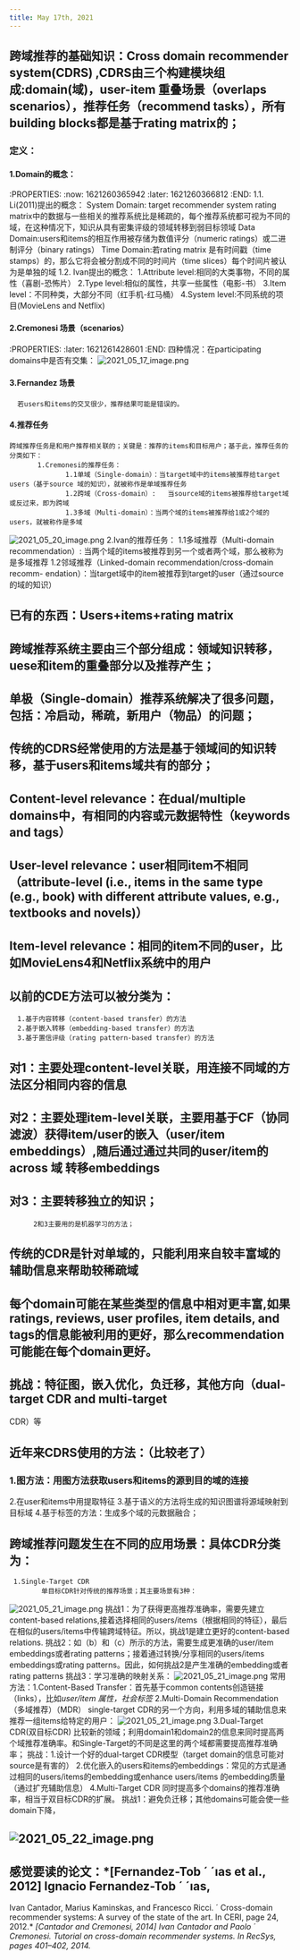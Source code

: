 ```yaml
---
title: May 17th, 2021
---
```


## 跨域推荐的基础知识：Cross domain recommender system(CDRS) ,CDRS由三个构建模块组成:domain(域)，user-item 重叠场景（overlaps scenarios），推荐任务（recommend tasks），所有building blocks都是基于rating matrix的；
### 定义：
#### 1.Domain的概念：
:PROPERTIES:
:now: 1621260365942
:later: 1621260366812
:END:
      1.1. Li(2011)提出的概念：
             System Domain: target recommender system rating matrix中的数据与一些相关的推荐系统比是稀疏的，每个推荐系统都可视为不同的域，在这种情况下，知识从具有密集评级的领域转移到弱目标领域
             Data Domain:users和items的相互作用被存储为数值评分（numeric ratings）或二进制评分（binary ratings）
             Time Domain:若rating matrix 是有时间戳（time stamps）的，那么它将会被分割成不同的时间片（time slices）每个时间片被认为是单独的域
       1.2. Ivan提出的概念：
             1.Attribute level:相同的大类事物，不同的属性（喜剧-恐怖片）
	         2.Type level:相似的属性，共享一些属性（电影-书）
	         3.Item level：不同种类，大部分不同（红手机-红马桶）
	         4.System level:不同系统的项目(MovieLens and Netflix)
#### 2.Cremonesi 场景（scenarios）
:PROPERTIES:
:later: 1621261428601
:END:
     四种情况：在participating domains中是否有交集：
![2021_05_17_image.png](https://cdn.logseq.com/%2F1e5b0e5f-d368-4a5d-86eb-09a690ee15d71e99e173-ed22-47ad-ab7c-4a00f3754fc62021_05_17_image.png?Expires=4774862219&Signature=MStho17mC8tqd0crfStOkGQWTGvgRB3x20Ucvxz-Xi7DbpmF8mlNrJ7DUY1SJ4Nljo-UFycNRzXXNbPhFlldutVVbQ08IehTxYt4s9pFi13fMbqXXbvYOR06ZySvMQUhQjjZsFZjRfAdImJaokC9dy~iU4lWpI0OP5YxtiVpdM20gRTD0QXOrnkUy1Ssw32jCyzLays6P85ShQjDd2cxcXpNdbV3SOc6FVQ6gU1WMhbORifZF0XlH4psXSSDGTxD13Qx4RLR0yG~VVFQbesn11hqchAKgrSI79i9t83jiG-6ZU682yyMRBTJaeZ38d5UN6KQUIdHix0CKWz0Olc~Iw__&Key-Pair-Id=APKAJE5CCD6X7MP6PTEA)
#### 3.Fernandez 场景
      若users和items的交叉很少，推荐结果可能是错误的。
#### 4.推荐任务
    跨域推荐任务是和用户推荐相关联的；关键是：推荐的items和目标用户；基于此，推荐任务的分类如下：
           1.Cremonesi的推荐任务：
                  1.1单域（Single-domain）：当target域中的items被推荐给target users（基于source 域的知识），就被称作是单域推荐任务
                  1.2跨域（Cross-domain）:   当source域的items被推荐给target域或反过来，即为跨域
                  1.3多域（Multi-domain）：当两个域的items被推荐给1或2个域的users，就被称作是多域
![2021_05_20_image.png](https://cdn.logseq.com/%2F1e5b0e5f-d368-4a5d-86eb-09a690ee15d72219a791-d44f-430a-9b0d-a2f8781f207e2021_05_20_image.png?Expires=4775080208&Signature=eOXmhI4HDS~OZ12VkISfN1AKJwec7vMrTCMJmy9TBHp1FCTzbfrdnbtOYBVncomZ4ixbSDdEIgbn9ECaPDf0o7B5RpiaVVec8~Jpcctf4pDqkv7AHe-vO5k70vRO6rfbCQtXyzg0XdlhMiETRUtT10FHmqTPaBBD7vM27EjSRB-XzZ2Ozj-KWlPtwAnGCzHpze8iMh8BEDkJE72K1ytotnFXhdhOfpe6siWYX4YrjX3RxLcuYbmtUI5CP7baofpH4V23qWmxCYSYzKrxQPRo7UShrZNvCZ6Ul5f7ZnKrC3qhevMI9BmfdZfm9eofEaNLqUcnubI08ure4fKXULtcWg__&Key-Pair-Id=APKAJE5CCD6X7MP6PTEA) 
           2.Ivan的推荐任务：
                  1.1多域推荐（Multi-domain recommendation）: 当两个域的items被推荐到另一个或者两个域，那么被称为是多域推荐
                  1.2邻域推荐（Linked-domain recommendation/cross-domain recomm- endation）：当target域中的item被推荐到target的user（通过source的域的知识）
## 已有的东西：Users+items+rating matrix
## 跨域推荐系统主要由三个部分组成：领域知识转移，uese和item的重叠部分以及推荐产生；
## **单极（Single-domain）推荐系统解决了很多问题，包括：冷启动，稀疏，新用户（物品）的问题；**
## 传统的CDRS经常使用的方法是基于领域间的知识转移，基于users和items域共有的部分；
## **Content-level relevance**：在dual/multiple domains中，有相同的内容或元数据特性（keywords and tags）
## **User-level relevance**：user相同item不相同（attribute-level (i.e., items in the same type (e.g., book) with different attribute values, e.g., textbooks and novels)）
## **Item-level relevance**：相同的item不同的user，比如MovieLens4和Netflix系统中的用户
## 以前的CDE方法可以被分类为：
      1.基于内容转移（content-based transfer）的方法
      2.基于嵌入转移（embedding-based transfer）的方法
      3.基于置信评级（rating pattern-based transfer）的方法
## 对1：主要处理content-level关联，用连接不同域的方法区分相同内容的信息
## 对2：主要处理item-level关联，主要用基于CF（协同滤波）获得item/user的嵌入（user/item embeddings）,随后通过通过共同的user/item的across 域   转移embeddings
## 对3：主要转移独立的知识；
          2和3主要用的是机器学习的方法；
## 传统的CDR是针对**单域**的，只能利用来自较丰富域的辅助信息来帮助较稀疏域
## 每个domain可能在某些类型的信息中相对更丰富,如果ratings, reviews, user profiles, item details, and tags的信息能被利用的更好，那么recommendation可能能在每个domain更好。
## 挑战：特征图，嵌入优化，负迁移，其他方向（dual-target CDR and multi-target
CDR）等
## 近年来CDRS使用的方法：（比较老了）
### 1.图方法：用图方法获取users和items的源到目的域的连接
2.在user和items中用提取特征
3.基于语义的方法将生成的知识图谱将源域映射到目标域
4.基于标签的方法：生成多个域的元数据融合；
## 跨域推荐问题发生在不同的应用场景：具体CDR分类为：
     1.Single-Target CDR
            单目标CDR针对传统的推荐场景；其主要场景有3种：
![2021_05_21_image.png](https://cdn.logseq.com/%2F1e5b0e5f-d368-4a5d-86eb-09a690ee15d71ecdd7b2-325c-4b27-a2cc-4c6e1dbb64422021_05_21_image.png?Expires=4775161420&Signature=OQGudX5hkWT546NqICazyTEVS1ZUhT5bIB9-rYxjWSsCQc6edOelNcggeDB3DCYdP42BaThgYRgX4K9QeIx76aphioO7GDENInElcvzVuc489icFMGa2NifLk1uvVNM-XcPqLHLis3Is-SDeTIULM2sfSN3p8M9YM2VoA8Ww4mTmJ2yoXpeDvP1v0weUj2456JAe1Tzd4PSBa6l3x3HNmRmhurMuMLPNwGdssNNWF2xffPiEscfxI6~C75WT6vBMx0GnHaY~cK6pw-mtN2gBuwl317my0X5HxoezHfyS7-t7qXUBhM~epX6fgmQnyKLlrclCPrZMkQYevo-NUQYbmg__&Key-Pair-Id=APKAJE5CCD6X7MP6PTEA)
            挑战1：为了获得更高推荐准确率，需要先建立content-based relations,接着选择相同的users/items（根据相同的特征），最后在相似的users/items中传输跨域特征。所以，挑战1是建立更好的content-based relations.
            挑战2：如（b）和（c）所示的方法，需要生成更准确的user/item embeddings或者rating patterns；接着通过转换/分享相同的users/items embeddings或rating patterns。因此，如何挑战2是产生准确的embedding或者rating patterns
           挑战3：学习准确的映射关系：
![2021_05_21_image.png](https://cdn.logseq.com/%2F1e5b0e5f-d368-4a5d-86eb-09a690ee15d770e3f1a8-075c-4531-ae8e-92d801b4beb42021_05_21_image.png?Expires=4775163832&Signature=HF9BaASYT1PEeIDFI-gPIlMROz5D4KW92yPuka-SiarU8EnxvrvTRoXA1S3SzjzLLGg5avQPR3A6rr3OnUgQSeQmX5xWmvjmoRJw-JggiiJKtPkTkQPgHCRa5WK4Y0UyiIm47d5Vzv7XMc48eOmp-3QohqzS~1Gre-EHBb-nIiAk33WbzH-rflvr66jMD4k0lzI7yhVs4v6idg-Ns4UW-ZCsiDGPI4Kh4F~hYepBm0pM1dha9I50vCGyHn2UkO-Mx09e8~OK3pg5p2gCSBUICFIMZmJVmYQqwg4rpU6M8jyczQ1eiGsYKBVeSI7~QQCA2m-f~chJU3AI1A~KAZDmLA__&Key-Pair-Id=APKAJE5CCD6X7MP6PTEA) 
常用方法：1.Content-Based Transfer：首先基于common contents创造链接（links），比如*user/item 属性，社会标签*
       2.Multi-Domain Recommendation（多域推荐）（MDR）
                single-target CDR的另一个方向，利用多域的辅助信息来推荐一组items给特定的用户： 
![2021_05_21_image.png](https://cdn.logseq.com/%2F1e5b0e5f-d368-4a5d-86eb-09a690ee15d79c998890-ccbd-4821-a897-bc747254c98f2021_05_21_image.png?Expires=4775163846&Signature=A8DfY8-M9JT8EhsEwZPLes72yR8LovE2uPgBD~BHSMTy41ytG5vGg2-pt4SkPILiIe6LfQ~~SOLMlUQyKHrMbt~qIaLrYhQ5kndl3zrScOpjXh2f8jC~51X7BJz5~teg-2h9Cb6blLO~K0VVal~zfPV256oTNdcyJ3j6NhsrTnwSz8~C2Ungr43ww5tkeEYJ~Yl66AZtgHokfQvbKPYuVOGaIFJ1uO1NxYLfitTXqpOyTPsO5lMpZipjUQdDWNvyxAyJ01lpTojvQcZTYgCkw5VBf924-9mVgB60UQP5XYXF1lhndQqZ97eds2eqhhxV8xiOKh8TPd4k83I8a02R3w__&Key-Pair-Id=APKAJE5CCD6X7MP6PTEA)
        3.Dual-Target CDR(双目标CDR)
              比较新的领域；利用domain1和domain2的信息来同时提高两个域推荐准确率。和Single-Target的不同是这里的两个域都需要提高推荐准确率；
              挑战：1.设计一个好的dual-target CDR模型（target domain的信息可能对source是有害的）
               2.优化嵌入的users和items的embeddings：常见的方式是通过相同的users/items的embedding或enhance users/items 的embedding质量（通过扩充辅助信息）
          4.Multi-Target CDR
               同时提高多个domains的推荐准确率，相当于双目标CDR的扩展。
               挑战1：避免负迁移；其他domains可能会使一些domain下降，
## ![2021_05_22_image.png](https://cdn.logseq.com/%2F1e5b0e5f-d368-4a5d-86eb-09a690ee15d7c8510b81-42b1-40e7-86b5-a316ac2b261f2021_05_22_image.png?Expires=4775244793&Signature=oD3IBII5WEjdnty3Zcqza17jEr0mkNbeJcALvFkCCTdMKZazrFsT5QFFv2~HqO7blOJPUIQBI58bEa8hpbE1cHxOppd8eLD1mRlSYjLuQS8FbxqPDmHoTEYFCIgftH7w~TVNW4PkSwdwp2YRteXommKz19GKU00pfzxrKX37LRb0cdnX8gfFWu6iXgVWXaaP55qRNo6fqaCQntgb0xIhaxx3bri9oS97ZVnyUOx1pEMABtLebJsvtJh2ImrHy8VWAyfQmDIyuqamSF9XBEM6AAIQT-vHDxenH9IaeLhX2TFLTmJSrZc2pTuc1YK0EQ6wpsILGfWNoLuuu0Ifw8RT5A__&Key-Pair-Id=APKAJE5CCD6X7MP6PTEA)
##
## 感觉要读的论文：*[Fernandez-Tob ´ ´ıas et al., 2012] Ignacio Fernandez-Tob ´ ´ıas,
Ivan Cantador, Marius Kaminskas, and Francesco Ricci. ´
Cross-domain recommender systems: A survey of the
state of the art. In CERI, page 24, 2012.*
*[Cantador and Cremonesi, 2014] Ivan Cantador and Paolo ´
Cremonesi. Tutorial on cross-domain recommender systems. In RecSys, pages 401–402, 2014.*
